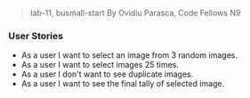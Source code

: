 > lab-11, busmall-start
> By Ovidiu Parasca, Code Fellows N9


### User Stories
* As a user I want to select an image from 3 random images.
* As a user I want to select images 25 times.
* As a user I don't want to see duplicate images.
* As a user I want to see the final tally of selected image.
